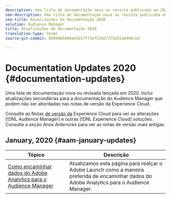 ```yaml
---
description: Uma lista de documentação nova ou revista publicada em 2020 e anos anteriores. Inclui atualizações secundárias para a documentação do Audience Manager que podem não ser abordadas nas notas de versão da Experience Cloud.
seo-description: Uma lista de documentação nova ou revista publicada em 2020 e anos anteriores. Inclui atualizações secundárias para a documentação do Audience Manager que podem não ser abordadas nas notas de versão da Experience Cloud.
seo-title: Atualizações da documentação 2020
solution: Audience Manager
title: Atualizações da documentação 2020
translation-type: tm+mt
source-git-commit: 8999d056068e5b17f73ef53927279255a6949cbd

---
```



# Documentation Updates 2020 {#documentation-updates}

Uma lista de documentação nova ou revisada lançada em 2020. Inclui atualizações secundárias para a documentação do Audience Manager que podem não ser abordadas nas notas de versão da Experience Cloud.

Consulte as Notas [de versão da](https://marketing.adobe.com/resources/help/en_US/whatsnew/) Experience Cloud para ver as alterações [!DNL Audience Manager] e outras [!DNL Experience Cloud] soluções. Consulte a seção Anos [](../docs-updates/docs-2018.md) Anteriores para ver as notas de versão mais antigas.

## January, 2020 {#aam-january-updates}

| Tópico | Descrição |
|--- |----|
| [Como encaminhar dados do Adobe Analytics para o Audience Manager](/help/using/integration/integration-other-solutions/audience-management-module.md) | Atualizamos esta página para realçar o Adobe Launch como a maneira preferida de encaminhar dados do Adobe Analytics para o Audience Manager. |